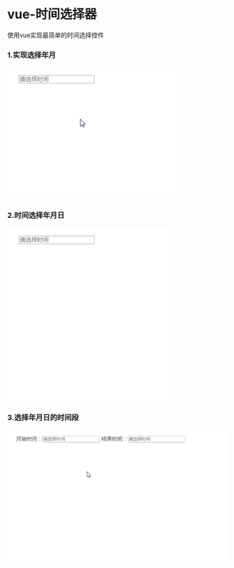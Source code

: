 # vue-时间选择器

使用vue实现最简单的时间选择控件

### 1.实现选择年月
![img](https://github.com/summer326717/Blog/blob/master/select_y_m.gif)

### 2.时间选择年月日
![img](https://github.com/summer326717/Blog/blob/master/select_y_m_d.gif)

### 3.选择年月日的时间段
![img](https://github.com/summer326717/Blog/blob/master/select_y_m_d_2.gif)
